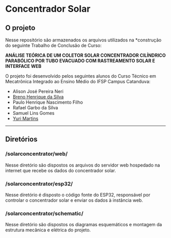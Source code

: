 # Concentrador Solar

## O projeto

Nesse repositório são armazenados os arquivos utilizados na *construção do seguinte Trabalho de Conclusão de Curso:

**ANÁLISE TEÓRICA DE UM COLETOR SOLAR CONCENTRADOR CILÍNDRICO PARABÓLICO POR TUBO EVACUADO COM RASTREAMENTO SOLAR E INTERFACE WEB**


O projeto foi desenvolvido pelos seguintes alunos do Curso Técnico em Mecatrônica Integrado ao Ensino Médio do IFSP Campus Catanduva:

- Alison José Pereira Neri
- [Breno Henrique da Silva](http://github.com/br3n0henrique "Breno Henrique da Silva")
- Paulo Henrique Nascimento Filho
- Rafael Garbo da Silva
- Samuel Lins Gomes
- [Yuri Martins](http://github.com/Stecken "Yuri Martins")

------------

## Diretórios
###  /solarconcentrator/web/
Nesse diretório são dispostos os arquivos do servidor web hospedado na internet que recebe os dados do concentrador solar.


### /solarconcentrator/esp32/
Nesse diretório é disposto o código fonte do ESP32, responsável por controlar o concentrador solar e enviar os dados à instância web.

### /solarconcentrator/schematic/
Nesse diretório são dispostos os diagramas esquemáticos e montagem da estrutura mecânica e elétrica do projeto.

